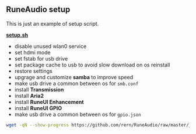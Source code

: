 RuneAudio setup
---

This is just an example of setup script. 

[**setup.sh**](https://github.com/rern/RuneAudio/blob/master/_settings/setup.sh)  
- disable unused wlan0 service
- set hdmi mode
- set fstab for usb drive
- set package cache to usb to avoid slow download on os reinstall
- restore settings
- upgrage and customize **samba** to improve speed
- make usb drive a common between os for `smb.conf`
- install **Transmission**
- install **Aria2**
- install **RuneUI Enhancement**
- install **RuneUI GPIO**
- make usb drive a common between os for `gpio.json`
```sh
wget -qN --show-progress https://github.com/rern/RuneAudio/raw/master/_settings/setup.sh; chmod +x setup.sh; ./setup.sh
```
